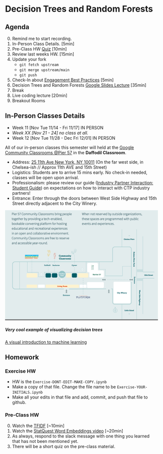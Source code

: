 # Decision Trees and Random Forests

## Agenda
0. Remind me to start recording. 
0. In-Person Class Details. [5min]
0. Pre-Class HW [Quiz](https://forms.gle/tWgpj6r8B3TtKPbo8) [10min]
0. Review last weeks HW. [15min]
0. Update your fork
	* `git fetch upstream`
	* `git merge upstream/main`
	* `git push`
0. Check-In about [Engagement Best Practices](https://docs.google.com/presentation/d/1ovV1kSQBwY5NXKKWPaLhdxN2Df0X-fPLgn1uodu6XC8/edit?usp=sharing) [5min]
0. Decision Trees and Random Forests [Google Slides Lecture](https://docs.google.com/presentation/d/13JKGDp5d6Fb124jVQRSS99c_ZU1i9qsncp6gpxgqxww/edit#slide=id.p) [35min]
0. Break
0. Live coding lecture [20min]
0. Breakout Rooms


## In-Person Classes Details
* Week 11 [Nov Tue 11/14 - Fri 11/17] IN PERSON
* _Week XX [Nov 21 - 24] no class at all._
* Week 12 [Nov Tue 11/28 - Dec Fri 12/01] IN PERSON

All of our in-person classes this semester will held at the [Google Community Classrooms @Pier 57](https://pier57nyc.com/community-spaces/community-classrooms/) in the **Daffodil Classroom**.
- Address: [25 11th Ave New York, NY 10011](https://maps.app.goo.gl/wfp7hfSLok3i6Rsb9)  (On the far west side, in Chelsea-ish // Approx 11th AVE and 15th Street)
- Logistics: Students are to arrive 15 mins early.  No check-in needed, classes will be open upon arrival.
- Professionalism: please review our guide ([Industry Partner Interaction: Student Guide](https://docs.google.com/document/d/1_2c9joKkfP4RYM6_tIwWp8ngyeyndDxvVQFMFu0AN4w/edit)) on expectations on how to interact with CTP industry partners!
- Entrance: Enter through the doors between West Side Highway and 15th Street directly adjacent to the City Winery.

![map](data/Pier-57-Map.png)


##### Very cool example of visualizing decision trees
[A visual introduction to machine learning](http://www.r2d3.us/visual-intro-to-machine-learning-part-1/)

## Homework

### Exercise HW
* HW is the `Exercise-DONT-EDIT-MAKE-COPY.ipynb`
* Make a copy of that file.  Change the file name to be `Exercise-YOUR-INITIALS.ipynb`
* Make all your edits in that file and add, commit, and push that file to github. 

### Pre-Class HW
0. Watch the [TFIDF](https://www.youtube.com/watch?v=OymqCnh-APA&ab_channel=ritvikmath) [~10min]
0. Watch the [StatQuest Word Embeddings video](https://www.youtube.com/watch?v=viZrOnJclY0&ab_channel=StatQuestwithJoshStarmer) [~20min]
0. As always, respond to the slack message with one thing you learned that has not been mentioned yet.  
0. There will be a short quiz on the pre-class material. 








